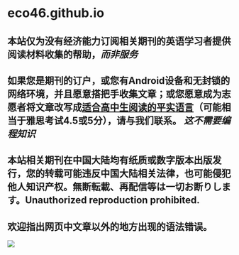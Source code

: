 # eco46.github.io

## 本站仅为没有经济能力订阅相关期刊的英语学习者提供阅读材料收集的帮助，*而非服务*
## 如果您是期刊的订户，或您有Android设备和无封锁的网络环境，并且愿意搭把手收集文章；或您愿意成为志愿者将文章改写成[适合高中生阅读的平实语言](https://wenku.baidu.com/view/85f363c9d0f34693daef5ef7ba0d4a7302766cd0.html)（可能相当于雅思考试4.5或5分），请与我们联系。 _这不需要编程知识_
## 本站相关期刊在中国大陆均有纸质或数字版本出版发行，您的转载可能违反中国大陆相关法律，也可能侵犯他人知识产权。無断転載、再配信等は一切お断りします。Unauthorized reproduction prohibited.
## 欢迎指出网页中文章以外的地方出现的语法错误。
<img src="https://cdn.jsdelivr.net/gh/chch455/tuchuang/2020/04/25/b94fb501e39b4b44ceadb77ecc02fe04.png">
